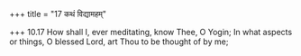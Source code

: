 +++
title = "17 कथं विद्यामहम्"

+++
10.17 How shall I, ever meditating, know Thee, O Yogin; In what aspects
or things, O blessed Lord, art Thou to be thought of by me;
